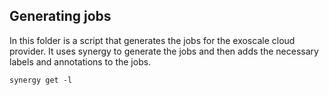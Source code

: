 ## Generating jobs
In this folder is a script that generates the jobs for the exoscale cloud provider. It uses synergy to generate the jobs and then adds the necessary labels and annotations to the jobs.

```console
synergy get -l
```
